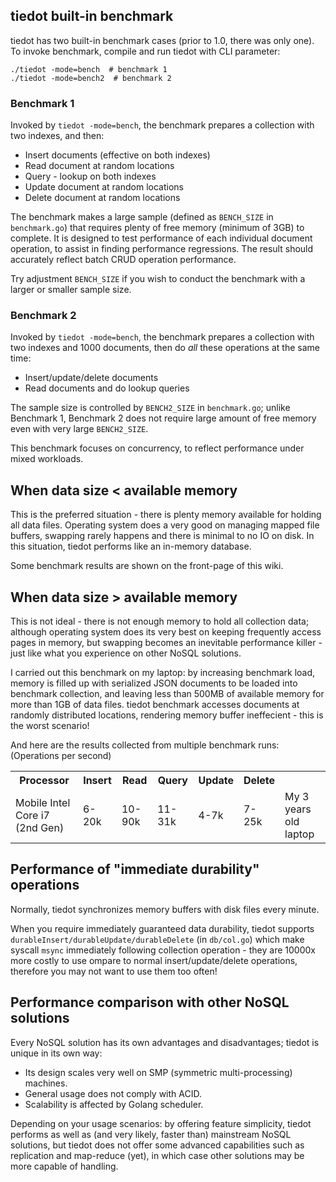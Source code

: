 ## tiedot built-in benchmark

tiedot has two built-in benchmark cases (prior to 1.0, there was only one). To invoke benchmark, compile and run tiedot with CLI parameter:

    ./tiedot -mode=bench  # benchmark 1
    ./tiedot -mode=bench2  # benchmark 2

### Benchmark 1

Invoked by `tiedot -mode=bench`, the benchmark prepares a collection with two indexes, and then:

- Insert documents (effective on both indexes)
- Read document at random locations
- Query - lookup on both indexes
- Update document at random locations
- Delete document at random locations

The benchmark makes a large sample (defined as `BENCH_SIZE` in `benchmark.go`) that requires plenty of free memory (minimum of 3GB) to complete. It is designed to test performance of each individual document operation, to assist in finding performance regressions. The result should accurately reflect batch CRUD operation performance.

Try adjustment `BENCH_SIZE` if you wish to conduct the benchmark with a larger or smaller sample size.

### Benchmark 2

Invoked by `tiedot -mode=bench`, the benchmark prepares a collection with two indexes and 1000 documents, then do *all* these operations at the same time:

- Insert/update/delete documents
- Read documents and do lookup queries

The sample size is controlled by `BENCH2_SIZE` in `benchmark.go`; unlike Benchmark 1, Benchmark 2 does not require large amount of free memory even with very large `BENCH2_SIZE`.

This benchmark focuses on concurrency, to reflect performance under mixed workloads.

## When data size < available memory

This is the preferred situation - there is plenty memory available for holding all data files. Operating system does a very good on managing mapped file buffers, swapping rarely happens and there is minimal to no IO on disk. In this situation, tiedot performs like an in-memory database.

Some benchmark results are shown on the front-page of this wiki.

## When data size > available memory

This is not ideal - there is not enough memory to hold all collection data; although operating system does its very best on keeping frequently access pages in memory, but swapping becomes an inevitable performance killer - just like what you experience on other NoSQL solutions.

I carried out this benchmark on my laptop: by increasing benchmark load, memory is filled up with serialized JSON documents to be loaded into benchmark collection, and leaving less than 500MB of available memory for more than 1GB of data files. tiedot benchmark accesses documents at randomly distributed locations, rendering memory buffer ineffecient - this is the worst scenario!

And here are the results collected from multiple benchmark runs:
(Operations per second)
<table>
<tr>
  <th>Processor</th>
  <th>Insert</th>
  <th>Read</th>
  <th>Query</th>
  <th>Update</th>
  <th>Delete</th>
  <th></th>
</tr>
<tr>
  <td>Mobile Intel Core i7 (2nd Gen)</td>
  <td>6-20k</td>
  <td>10-90k</td>
  <td>11-31k</td>
  <td>4-7k</td>
  <td>7-25k</td>
  <td>My 3 years old laptop</td>
</tr>
</table>

## Performance of "immediate durability" operations

Normally, tiedot synchronizes memory buffers with disk files every minute.

When you require immediately guaranteed data durability, tiedot supports `durableInsert/durableUpdate/durableDelete` (in `db/col.go`) which make syscall `msync` immediately following collection operation - they are 10000x more costly to use ompare to normal insert/update/delete operations, therefore you may not want to use them too often!

## Performance comparison with other NoSQL solutions

Every NoSQL solution has its own advantages and disadvantages; tiedot is unique in its own way:

- Its design scales very well on SMP (symmetric multi-processing) machines.
- General usage does not comply with ACID.
- Scalability is affected by Golang scheduler.

Depending on your usage scenarios: by offering feature simplicity, tiedot performs as well as (and very likely, faster than) mainstream NoSQL solutions, but tiedot does not offer some advanced capabilities such as replication and map-reduce (yet), in which case other solutions may be more capable of handling.